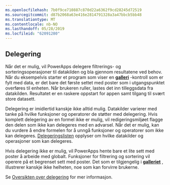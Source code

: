 ```yaml
---
ms.openlocfilehash: 7b0f9ce710887c870d22a6362f9cd28245d72519
ms.sourcegitcommit: d87b2068a63e416e2814791328a3a47bbcb5bb48
ms.translationtype: MT
ms.contentlocale: nb-NO
ms.lasthandoff: 05/28/2019
ms.locfileid: "62091280"
---
```

## <a name="delegation"></a>Delegering
Når det er mulig, vil PowerApps delegere filtrerings- og sorteringsoperasjoner til datakilden og bla gjennom resultatene ved behov. Når du eksempelvis starter et program som viser en **[galleri](../maker/canvas-apps/controls/control-gallery.md)** -kontroll som er fylt med data, er det bare det første settet med poster som i utgangspunktet overføres til enheten. Når brukeren ruller, lastes det inn tilleggsdata fra datakilden. Resultatet er en raskere oppstart for appen samt tilgang til svært store datasett.

Delegering er imidlertid kanskje ikke alltid mulig. Datakilder varierer med tanke på hvilke funksjoner og operatorer de støtter med delegering. Hvis komplett delegering av en formel ikke er mulig, vil redigeringsmiljøet flagge den delen som ikke kan delegeres med en advarsel. Når det er mulig, kan du vurdere å endre formelen for å unngå funksjoner og operatorer som ikke kan delegeres.  [Delegeringslisten](../maker/canvas-apps/delegation-list.md) opplyser om hvilke datakilder og operasjoner som kan delegeres.

Hvis delegering ikke er mulig, vil PowerApps hente bare et lite sett med poster å arbeide med globalt. Funksjoner for filtrering og sortering vil operere på et begrenset sett med poster. Det som er tilgjengelig i **[galleriet](../maker/canvas-apps/controls/control-gallery.md)** , illustrerer kanskje ikke helheten, noe som kan forvirre brukerne. 

Se [Oversikten over delegering](../maker/canvas-apps/delegation-overview.md) for mer informasjon.

